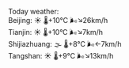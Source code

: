 Today weather:  
Beijing: ☀️ 🌡️+10°C 🌬️↘26km/h  
Tianjin: ☀️ 🌡️+10°C 🌬️↘7km/h  
Shijiazhuang: 🌫  🌡️+8°C 🌬️←7km/h  
Tangshan: ☀️ 🌡️+9°C 🌬️↘13km/h  
